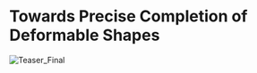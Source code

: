 # Towards Precise Completion of Deformable Shapes
![Teaser_Final](https://user-images.githubusercontent.com/23263917/70379067-edfb1080-1930-11ea-8c56-83328f6f299f.png)

